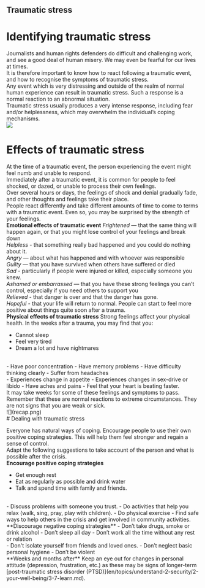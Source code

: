 ## Traumatic stress
# Identifying traumatic stress
Journalists and human rights defenders do difficult and challenging work, and see a good deal of human misery. We may even be fearful for our lives at times.
<br>
It is therefore important to know how to react following a traumatic event, and how to recognise the symptoms of traumatic stress.
<br>
Any event which is very distressing and outside of the realm of normal human experience can result in traumatic stress. Such a response is a normal reaction to an abnormal situation.
<br>
Traumatic stress usually produces a very intense response, including fear and/or helplessness, which may overwhelm the individual’s coping mechanisms.
<br>
![](recap.png)
<br>

# Effects of traumatic stress
At the time of a traumatic event, the person experiencing the event might feel numb and unable to respond.
<br>
Immediately after a traumatic event, it is common for people to feel shocked, or dazed, or unable to process their own feelings.
<br>
Over several hours or days, the feelings of shock and denial gradually fade, and other thoughts and feelings take their place.
<br>
People react differently and take different amounts of time to come to terms with a traumatic event. Even so, you may be surprised by the strength of your feelings.
<br>
**Emotional effects of traumatic event**
*Frightened* — that the same thing will happen again, or that you might lose control of your feelings and break down
<br>
*Helpless* - that something really bad happened and you could do nothing about it.
<br>
*Angry* — about what has happened and with whoever was responsible
<br>
*Guilty* — that you have survived when others have suffered or died
<br>
*Sad* - particularly if people were injured or killed, especially someone you knew.
<br>
*Ashamed or embarrassed* — that you have these strong feelings you can’t control, especially if you need others to support you
<br>
*Relieved* - that danger is over and that the danger has gone.
<br>
*Hopeful* - that your life will return to normal. People can start to feel more positive about things quite soon after a trauma.
<br>
**Physical effects of traumatic stress**
Strong feelings affect your physical health. In the weeks after a trauma, you may find that you:
<br>
- Cannot sleep
- Feel very tired
- Dream a lot and have nightmares
<br>
- Have poor concentration
- Have memory problems
- Have difficulty thinking clearly
- Suffer from headaches
<br>
- Experiences change in appetite
- Experiences changes in sex-drive or libido
- Have aches and pains
- Feel that your heart is beating faster.
<br>
It may take weeks for some of these feelings and symptoms to pass. Remember that these are normal reactions to extreme circumstances. They are not signs that you are weak or sick.
<br>
![](recap.png)
<br>
# Dealing with traumatic stress

Everyone has natural ways of coping. Encourage people to use their own positive coping strategies. This will help them feel stronger and regain a sense of control.
<br>
Adapt the following suggestions to take account of the person and what is possible after the crisis.
<br>
**Encourage positive coping strategies**
- Get enough rest
- Eat as regularly as possible and drink water
- Talk and spend time with family and friends.
<br>
- Discuss problems with someone you trust.
- Do activities that help you relax (walk, sing, pray, play with children).
- Do physical exercise
- Find safe ways to help others in the crisis and get involved in community activities.
<br>
**Discourage negative coping strategies**
- Don’t take drugs, smoke or drink alcohol
- Don’t sleep all day
- Don’t work all the time without any rest or relation
<br>
- Don't isolate yourself from friends and loved ones.
- Don’t neglect basic personal hygiene
- Don’t be violent
<br>
**Weeks and months after**
Keep an eye out for changes in personal attitude (depression, frustration, etc.) as these may be signs of longer-term [post-traumatic stress disorder (PTSD)](en/topics/understand-2-security/2-your-well-being/3-7-learn.md).
<br>
